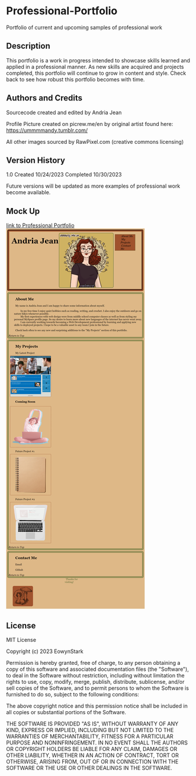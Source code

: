 # Professional-Portfolio
Portfolio of current and upcoming samples of professional work

## Description
This portfolio is a work in progress intended to showcase skills learned and applied in a professional manner. As new skills are acquired and projects completed, this portfolio will continue to grow in content and style. Check back to see how robust this portfolio becomes with time.

## Authors and Credits
Sourcecode created and edited by Andria Jean

Profile Picture created on picrew.me/en by original artist found here:  https://ummmmandy.tumblr.com/

All other images sourced by RawPixel.com (creative commons licensing) 

## Version History
1.0     Created 10/24/2023 Completed 10/30/2023

Future versions will be updated as more examples of professional work become available.

## Mock Up
<a href="https://eowynstark.github.io/Professional-Portfolio/">link to Professional Portfolio </a>
<img src="./assets/images/_C__Bootcamp_Professional-Portfolio_Professional-Portfolio_index.html.png">

## License
MIT License

Copyright (c) 2023 EowynStark

Permission is hereby granted, free of charge, to any person obtaining a copy
of this software and associated documentation files (the "Software"), to deal
in the Software without restriction, including without limitation the rights
to use, copy, modify, merge, publish, distribute, sublicense, and/or sell
copies of the Software, and to permit persons to whom the Software is
furnished to do so, subject to the following conditions:

The above copyright notice and this permission notice shall be included in all
copies or substantial portions of the Software.

THE SOFTWARE IS PROVIDED "AS IS", WITHOUT WARRANTY OF ANY KIND, EXPRESS OR
IMPLIED, INCLUDING BUT NOT LIMITED TO THE WARRANTIES OF MERCHANTABILITY,
FITNESS FOR A PARTICULAR PURPOSE AND NONINFRINGEMENT. IN NO EVENT SHALL THE
AUTHORS OR COPYRIGHT HOLDERS BE LIABLE FOR ANY CLAIM, DAMAGES OR OTHER
LIABILITY, WHETHER IN AN ACTION OF CONTRACT, TORT OR OTHERWISE, ARISING FROM,
OUT OF OR IN CONNECTION WITH THE SOFTWARE OR THE USE OR OTHER DEALINGS IN THE
SOFTWARE.
